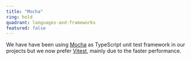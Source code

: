 ```yaml
---
title: "Mocha"
ring: hold
quadrant: languages-and-frameworks
featured: false
---
```


We have have been using <a href="https://mochajs.org/">Mocha</a> as TypeScript unit test framework in our projects but we now prefer <a href="vitest.html">Vitest</a>, mainly due to the faster performance. 
